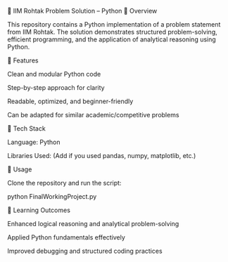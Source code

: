 📌 IIM Rohtak Problem Solution – Python
🔹 Overview

This repository contains a Python implementation of a problem statement from IIM Rohtak. The solution demonstrates structured problem-solving, efficient programming, and the application of analytical reasoning using Python.

🔹 Features

Clean and modular Python code

Step-by-step approach for clarity

Readable, optimized, and beginner-friendly

Can be adapted for similar academic/competitive problems

🔹 Tech Stack

Language: Python

Libraries Used: (Add if you used pandas, numpy, matplotlib, etc.)

🔹 Usage

Clone the repository and run the script:

python FinalWorkingProject.py

🔹 Learning Outcomes

Enhanced logical reasoning and analytical problem-solving

Applied Python fundamentals effectively

Improved debugging and structured coding practices
